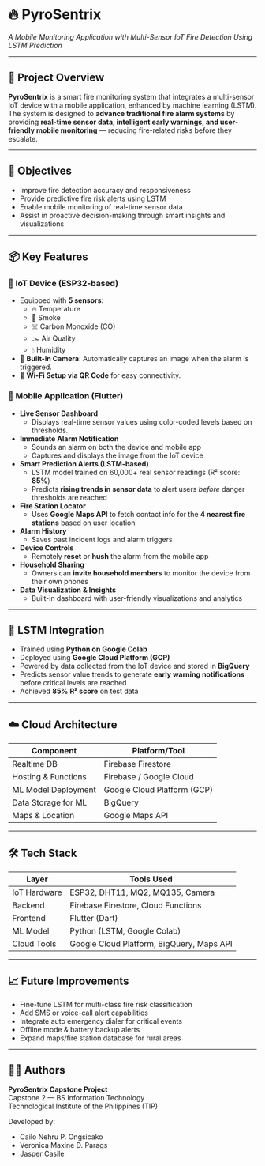 # 🔥 PyroSentrix  
*A Mobile Monitoring Application with Multi-Sensor IoT Fire Detection Using LSTM Prediction*

---

## 🚀 Project Overview

**PyroSentrix** is a smart fire monitoring system that integrates a multi-sensor IoT device with a mobile application, enhanced by machine learning (LSTM). The system is designed to **advance traditional fire alarm systems** by providing **real-time sensor data, intelligent early warnings, and user-friendly mobile monitoring** — reducing fire-related risks before they escalate.

---

## 🎯 Objectives

- Improve fire detection accuracy and responsiveness
- Provide predictive fire risk alerts using LSTM
- Enable mobile monitoring of real-time sensor data
- Assist in proactive decision-making through smart insights and visualizations

---

## 📦 Key Features

### 🔧 IoT Device (ESP32-based)
- Equipped with **5 sensors**:  
  - 🔥 Temperature  
  - 💨 Smoke  
  - ☠️ Carbon Monoxide (CO)  
  - 🌫️ Air Quality  
  - 💧 Humidity  
- 📸 **Built-in Camera**: Automatically captures an image when the alarm is triggered.
- 📶 **Wi-Fi Setup via QR Code** for easy connectivity.

### 📱 Mobile Application (Flutter)
- **Live Sensor Dashboard**  
  - Displays real-time sensor values using color-coded levels based on thresholds.
- **Immediate Alarm Notification**  
  - Sounds an alarm on both the device and mobile app  
  - Captures and displays the image from the IoT device
- **Smart Prediction Alerts (LSTM-based)**  
  - LSTM model trained on 60,000+ real sensor readings (R² score: **85%**)  
  - Predicts **rising trends in sensor data** to alert users *before* danger thresholds are reached
- **Fire Station Locator**  
  - Uses **Google Maps API** to fetch contact info for the **4 nearest fire stations** based on user location
- **Alarm History**  
  - Saves past incident logs and alarm triggers
- **Device Controls**  
  - Remotely **reset** or **hush** the alarm from the mobile app
- **Household Sharing**  
  - Owners can **invite household members** to monitor the device from their own phones
- **Data Visualization & Insights**  
  - Built-in dashboard with user-friendly visualizations and analytics

---

## 🧠 LSTM Integration

- Trained using **Python on Google Colab**
- Deployed using **Google Cloud Platform (GCP)**
- Powered by data collected from the IoT device and stored in **BigQuery**
- Predicts sensor value trends to generate **early warning notifications** before critical levels are reached
- Achieved **85% R² score** on test data

---

## ☁️ Cloud Architecture

| Component              | Platform/Tool                 |
|------------------------|-------------------------------|
| Realtime DB            | Firebase Firestore            |
| Hosting & Functions    | Firebase / Google Cloud       |
| ML Model Deployment    | Google Cloud Platform (GCP)   |
| Data Storage for ML    | BigQuery                      |
| Maps & Location        | Google Maps API               |

---

## 🛠 Tech Stack

| Layer        | Tools Used                           |
|--------------|--------------------------------------|
| IoT Hardware | ESP32, DHT11, MQ2, MQ135, Camera     |
| Backend      | Firebase Firestore, Cloud Functions  |
| Frontend     | Flutter (Dart)                       |
| ML Model     | Python (LSTM, Google Colab)          |
| Cloud Tools  | Google Cloud Platform, BigQuery, Maps API |

---

## 📈 Future Improvements

- Fine-tune LSTM for multi-class fire risk classification  
- Add SMS or voice-call alert capabilities  
- Integrate auto emergency dialer for critical events  
- Offline mode & battery backup alerts  
- Expand maps/fire station database for rural areas

---

## 👨‍💻 Authors

**PyroSentrix Capstone Project**  
Capstone 2 — BS Information Technology  
Technological Institute of the Philippines (TIP)

Developed by:
- Cailo Nehru P. Ongsicako  
- Veronica Maxine D. Parags  
- Jasper Casile

